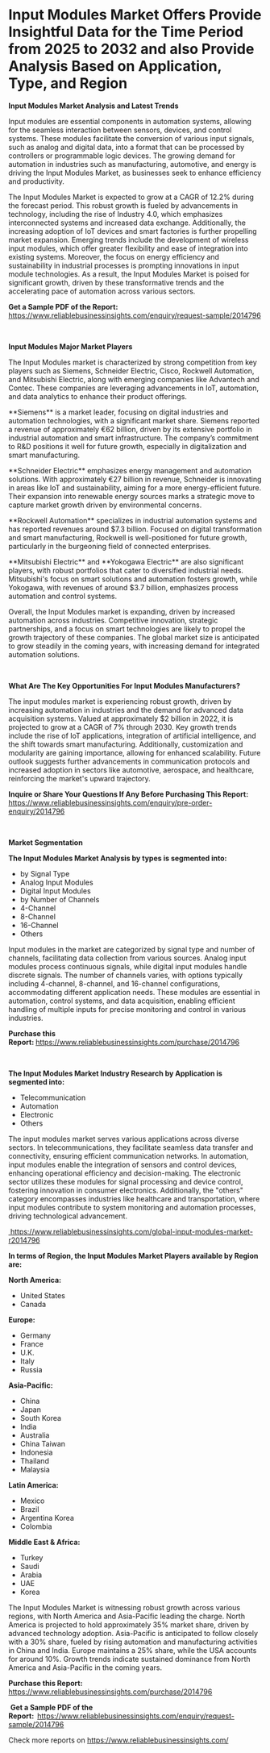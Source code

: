 <p><h1>Input Modules Market Offers Provide Insightful Data for the Time Period from 2025 to 2032 and also Provide Analysis Based on Application, Type, and Region</h1></p><p><strong>Input Modules Market Analysis and Latest Trends</strong></p>
<p><p>Input modules are essential components in automation systems, allowing for the seamless interaction between sensors, devices, and control systems. These modules facilitate the conversion of various input signals, such as analog and digital data, into a format that can be processed by controllers or programmable logic devices. The growing demand for automation in industries such as manufacturing, automotive, and energy is driving the Input Modules Market, as businesses seek to enhance efficiency and productivity.</p><p>The Input Modules Market is expected to grow at a CAGR of 12.2% during the forecast period. This robust growth is fueled by advancements in technology, including the rise of Industry 4.0, which emphasizes interconnected systems and increased data exchange. Additionally, the increasing adoption of IoT devices and smart factories is further propelling market expansion. Emerging trends include the development of wireless input modules, which offer greater flexibility and ease of integration into existing systems. Moreover, the focus on energy efficiency and sustainability in industrial processes is prompting innovations in input module technologies. As a result, the Input Modules Market is poised for significant growth, driven by these transformative trends and the accelerating pace of automation across various sectors.</p></p>
<p><strong>Get a Sample PDF of the Report:&nbsp;</strong> <a href="https://www.reliablebusinessinsights.com/enquiry/request-sample/2014796?utm_campaign=1117&utm_medium=2&utm_source=Github&utm_content=ia&utm_term=17012025&utm_id=input-modules">https://www.reliablebusinessinsights.com/enquiry/request-sample/2014796</a></p>
<p>&nbsp;</p>
<p><strong>Input Modules Major Market Players</strong></p>
<p><p>The Input Modules market is characterized by strong competition from key players such as Siemens, Schneider Electric, Cisco, Rockwell Automation, and Mitsubishi Electric, along with emerging companies like Advantech and Contec. These companies are leveraging advancements in IoT, automation, and data analytics to enhance their product offerings.</p><p>**Siemens** is a market leader, focusing on digital industries and automation technologies, with a significant market share. Siemens reported a revenue of approximately €62 billion, driven by its extensive portfolio in industrial automation and smart infrastructure. The company’s commitment to R&D positions it well for future growth, especially in digitalization and smart manufacturing.</p><p>**Schneider Electric** emphasizes energy management and automation solutions. With approximately €27 billion in revenue, Schneider is innovating in areas like IoT and sustainability, aiming for a more energy-efficient future. Their expansion into renewable energy sources marks a strategic move to capture market growth driven by environmental concerns.</p><p>**Rockwell Automation** specializes in industrial automation systems and has reported revenues around $7.3 billion. Focused on digital transformation and smart manufacturing, Rockwell is well-positioned for future growth, particularly in the burgeoning field of connected enterprises.</p><p>**Mitsubishi Electric** and **Yokogawa Electric** are also significant players, with robust portfolios that cater to diversified industrial needs. Mitsubishi's focus on smart solutions and automation fosters growth, while Yokogawa, with revenues of around $3.7 billion, emphasizes process automation and control systems.</p><p>Overall, the Input Modules market is expanding, driven by increased automation across industries. Competitive innovation, strategic partnerships, and a focus on smart technologies are likely to propel the growth trajectory of these companies. The global market size is anticipated to grow steadily in the coming years, with increasing demand for integrated automation solutions.</p></p>
<p>&nbsp;</p>
<p><strong>What Are The Key Opportunities For Input Modules Manufacturers?</strong></p>
<p><p>The input modules market is experiencing robust growth, driven by increasing automation in industries and the demand for advanced data acquisition systems. Valued at approximately $2 billion in 2022, it is projected to grow at a CAGR of 7% through 2030. Key growth trends include the rise of IoT applications, integration of artificial intelligence, and the shift towards smart manufacturing. Additionally, customization and modularity are gaining importance, allowing for enhanced scalability. Future outlook suggests further advancements in communication protocols and increased adoption in sectors like automotive, aerospace, and healthcare, reinforcing the market's upward trajectory.</p></p>
<p><strong>Inquire or Share Your Questions If Any Before Purchasing This Report:</strong> <a href="https://www.reliablebusinessinsights.com/enquiry/pre-order-enquiry/2014796?utm_campaign=1117&utm_medium=2&utm_source=Github&utm_content=ia&utm_term=17012025&utm_id=input-modules">https://www.reliablebusinessinsights.com/enquiry/pre-order-enquiry/2014796</a></p>
<p>&nbsp;</p>
<p><strong>Market Segmentation</strong></p>
<p><strong>The Input Modules Market Analysis by types is segmented into:</strong></p>
<p><ul><li>by Signal Type</li><li>Analog Input Modules</li><li>Digital Input Modules</li><li>by Number of Channels</li><li>4-Channel</li><li>8-Channel</li><li>16-Channel</li><li>Others</li></ul></p>
<p><p>Input modules in the market are categorized by signal type and number of channels, facilitating data collection from various sources. Analog input modules process continuous signals, while digital input modules handle discrete signals. The number of channels varies, with options typically including 4-channel, 8-channel, and 16-channel configurations, accommodating different application needs. These modules are essential in automation, control systems, and data acquisition, enabling efficient handling of multiple inputs for precise monitoring and control in various industries.</p></p>
<p><strong>Purchase this Report:&nbsp;</strong><a href="https://www.reliablebusinessinsights.com/purchase/2014796?utm_campaign=1117&utm_medium=2&utm_source=Github&utm_content=ia&utm_term=17012025&utm_id=input-modules">https://www.reliablebusinessinsights.com/purchase/2014796</a></p>
<p>&nbsp;</p>
<p><strong>The Input Modules Market Industry Research by Application is segmented into:</strong></p>
<p><ul><li>Telecommunication</li><li>Automation</li><li>Electronic</li><li>Others</li></ul></p>
<p><p>The input modules market serves various applications across diverse sectors. In telecommunications, they facilitate seamless data transfer and connectivity, ensuring efficient communication networks. In automation, input modules enable the integration of sensors and control devices, enhancing operational efficiency and decision-making. The electronic sector utilizes these modules for signal processing and device control, fostering innovation in consumer electronics. Additionally, the "others" category encompasses industries like healthcare and transportation, where input modules contribute to system monitoring and automation processes, driving technological advancement.</p></p>
<p><a href="https://www.reliablebusinessinsights.com/global-input-modules-market-r2014796?utm_campaign=1117&utm_medium=2&utm_source=Github&utm_content=ia&utm_term=17012025&utm_id=input-modules">&nbsp;https://www.reliablebusinessinsights.com/global-input-modules-market-r2014796</a></p>
<p><strong>In terms of Region, the Input Modules Market Players available by Region are:</strong></p>
<p>
    <p> <strong> North America: </strong>
        <ul>
            <li>United States</li>
            <li>Canada</li>
        </ul>
        </p> 
    <p> <strong> Europe: </strong>
        <ul>
            <li>Germany</li>
            <li>France</li>
            <li>U.K.</li>
            <li>Italy</li>
            <li>Russia</li>
        </ul>
        </p> 
    <p> <strong> Asia-Pacific: </strong>
        <ul>
            <li>China</li>
            <li>Japan</li>
            <li>South Korea</li>
            <li>India</li>
            <li>Australia</li>
            <li>China Taiwan</li>
            <li>Indonesia</li>
            <li>Thailand</li>
            <li>Malaysia</li>
        </ul>
        </p> 
    <p> <strong> Latin America: </strong>
        <ul>
            <li>Mexico</li>
            <li>Brazil</li>
            <li>Argentina Korea</li>
            <li>Colombia</li>
        </ul>
        </p> 
    <p> <strong> Middle East & Africa: </strong>
        <ul>
            <li>Turkey</li>
            <li>Saudi</li>
            <li>Arabia</li>
            <li>UAE</li>
            <li>Korea</li>
        </ul>
    </p>
    </p>
<p><p>The Input Modules Market is witnessing robust growth across various regions, with North America and Asia-Pacific leading the charge. North America is projected to hold approximately 35% market share, driven by advanced technology adoption. Asia-Pacific is anticipated to follow closely with a 30% share, fueled by rising automation and manufacturing activities in China and India. Europe maintains a 25% share, while the USA accounts for around 10%. Growth trends indicate sustained dominance from North America and Asia-Pacific in the coming years.</p></p>
<p><strong>Purchase this Report: </strong><a href="https://www.reliablebusinessinsights.com/purchase/2014796?utm_campaign=1117&utm_medium=2&utm_source=Github&utm_content=ia&utm_term=17012025&utm_id=input-modules">https://www.reliablebusinessinsights.com/purchase/2014796</a></p>
<p>&nbsp;<strong>Get a Sample PDF of the Report:&nbsp;&nbsp;</strong><a href="https://www.reliablebusinessinsights.com/enquiry/request-sample/2014796?utm_campaign=1117&utm_medium=2&utm_source=Github&utm_content=ia&utm_term=17012025&utm_id=input-modules">https://www.reliablebusinessinsights.com/enquiry/request-sample/2014796</a></p>
<p><strong></strong></p>
<p>Check more reports on <a href="https://www.reliablebusinessinsights.com/?utm_campaign=1117&utm_medium=2&utm_source=Github&utm_content=ia&utm_term=17012025&utm_id=input-modules">https://www.reliablebusinessinsights.com/</a></p>
